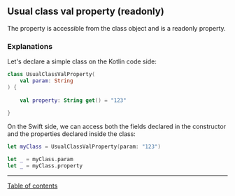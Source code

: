 ## Usual class val property (readonly)

The property is accessible from the class object and is a readonly property.

### Explanations

Let's declare a simple class on the Kotlin code side:

```kotlin
class UsualClassValProperty(
    val param: String
) {
    
    val property: String get() = "123"
    
}
```

On the Swift side, we can access both the fields declared in the constructor and the properties declared inside the class:

```swift
let myClass = UsualClassValProperty(param: "123")

let _ = myClass.param
let _ = myClass.property
```

---
[Table of contents](/README.md)